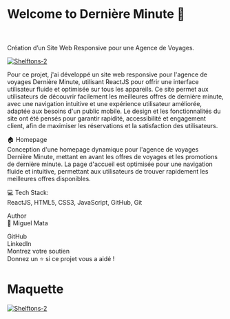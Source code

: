 # Welcome to Dernière Minute 👋
<br/>
<br/>
Création d’un Site Web Responsive pour une Agence de Voyages.

<a href="https://ik.imagekit.io/"><img src="https://ik.imagekit.io/logoMGM/Derni%C3%A8reMinute/Dernie%CC%80re%20Minute.png?updatedAt=1726726573824" alt="Shelftons-2" border="0"></a>

Pour ce projet, j'ai développé un site web responsive pour l'agence de voyages Dernière Minute, utilisant ReactJS pour offrir une interface utilisateur fluide et optimisée sur tous les appareils. Ce site permet aux utilisateurs de découvrir facilement les meilleures offres de dernière minute, avec une navigation intuitive et une expérience utilisateur améliorée, adaptée aux besoins d'un public mobile. Le design et les fonctionnalités du site ont été pensés pour garantir rapidité, accessibilité et engagement client, afin de maximiser les réservations et la satisfaction des utilisateurs.

🏠 Homepage
<br/>
Conception d'une homepage dynamique pour l'agence de voyages Dernière Minute, mettant en avant les offres de voyages et les promotions de dernière minute. La page d'accueil est optimisée pour une navigation fluide et intuitive, permettant aux utilisateurs de trouver rapidement les meilleures offres disponibles.

💻 Tech Stack:
<br/>
ReactJS, HTML5, CSS3, JavaScript, GitHub, Git

Author
<br/>
👤 Miguel Mata

GitHub
<br/>
LinkedIn
<br/>
Montrez votre soutien
<br/>
Donnez un ⭐️ si ce projet vous a aidé !

# Maquette
<a href="https://ik.imagekit.io/"><img src="https://ik.imagekit.io/logoMGM/Derni%C3%A8reMinute/Maquette%20Dernie%CC%80re%20Minute.png?updatedAt=1727190831379" alt="Shelftons-2" border="0"></a>



